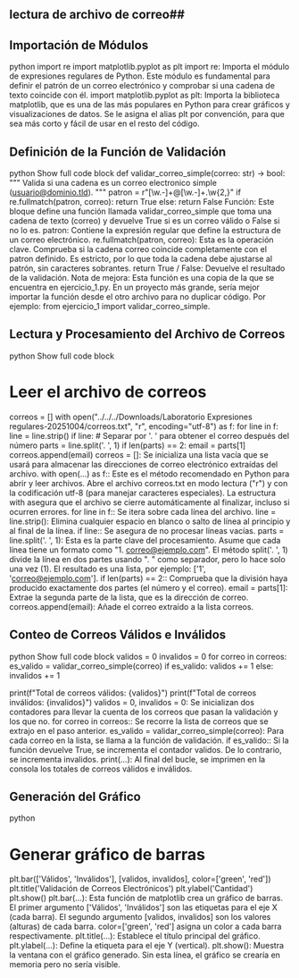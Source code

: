 ## lectura de archivo de correo##
## Importación de Módulos
python
import re
import matplotlib.pyplot as plt
import re: Importa el módulo de expresiones regulares de Python. Este módulo es fundamental para definir el patrón de un correo electrónico y comprobar si una cadena de texto coincide con él.
import matplotlib.pyplot as plt: Importa la biblioteca matplotlib, que es una de las más populares en Python para crear gráficos y visualizaciones de datos. Se le asigna el alias plt por convención, para que sea más corto y fácil de usar en el resto del código.
## Definición de la Función de Validación
python
 Show full code block 
def validar_correo_simple(correo: str) -> bool:
    """
    Valida si una cadena es un correo electronico simple (usuario@dominio.tld).
    """
    patron = r"[\w\.-]+@[\w\.-]+\.\w{2,}"
    if re.fullmatch(patron, correo):
        return True
    else:
        return False
Función: Este bloque define una función llamada validar_correo_simple que toma una cadena de texto (correo) y devuelve True si es un correo válido o False si no lo es.
patron: Contiene la expresión regular que define la estructura de un correo electrónico.
re.fullmatch(patron, correo): Esta es la operación clave. Comprueba si la cadena correo coincide completamente con el patron definido. Es estricto, por lo que toda la cadena debe ajustarse al patrón, sin caracteres sobrantes.
return True / False: Devuelve el resultado de la validación.
Nota de mejora: Esta función es una copia de la que se encuentra en ejercicio_1.py. En un proyecto más grande, sería mejor importar la función desde el otro archivo para no duplicar código. Por ejemplo: from ejercicio_1 import validar_correo_simple.

 ## Lectura y Procesamiento del Archivo de Correos
python
 Show full code block 
# Leer el archivo de correos
correos = []
with open("../../../Downloads/Laboratorio Expresiones regulares-20251004/correos.txt", "r", encoding="utf-8") as f:
    for line in f:
        line = line.strip()
        if line:
            # Separar por '. ' para obtener el correo después del número
            parts = line.split('. ', 1)
            if len(parts) == 2:
                email = parts[1]
                correos.append(email)
correos = []: Se inicializa una lista vacía que se usará para almacenar las direcciones de correo electrónico extraídas del archivo.
with open(...) as f:: Este es el método recomendado en Python para abrir y leer archivos. Abre el archivo correos.txt en modo lectura ("r") y con la codificación utf-8 (para manejar caracteres especiales). La estructura with asegura que el archivo se cierre automáticamente al finalizar, incluso si ocurren errores.
for line in f:: Se itera sobre cada línea del archivo.
line = line.strip(): Elimina cualquier espacio en blanco o salto de línea al principio y al final de la línea.
if line:: Se asegura de no procesar líneas vacías.
parts = line.split('. ', 1): Esta es la parte clave del procesamiento. Asume que cada línea tiene un formato como "1. correo@ejemplo.com". El método split('. ', 1) divide la línea en dos partes usando ". " como separador, pero lo hace solo una vez (1). El resultado es una lista, por ejemplo: ['1', 'correo@ejemplo.com'].
if len(parts) == 2:: Comprueba que la división haya producido exactamente dos partes (el número y el correo).
email = parts[1]: Extrae la segunda parte de la lista, que es la dirección de correo.
correos.append(email): Añade el correo extraído a la lista correos.
## Conteo de Correos Válidos e Inválidos
python
 Show full code block 
validos = 0
invalidos = 0
for correo in correos:
    es_valido = validar_correo_simple(correo)
    if es_valido:
        validos += 1
    else:
        invalidos += 1

print(f"Total de correos válidos: {validos}")
print(f"Total de correos inválidos: {invalidos}")
validos = 0, invalidos = 0: Se inicializan dos contadores para llevar la cuenta de los correos que pasan la validación y los que no.
for correo in correos:: Se recorre la lista de correos que se extrajo en el paso anterior.
es_valido = validar_correo_simple(correo): Para cada correo en la lista, se llama a la función de validación.
if es_valido:: Si la función devuelve True, se incrementa el contador validos. De lo contrario, se incrementa invalidos.
print(...): Al final del bucle, se imprimen en la consola los totales de correos válidos e inválidos.
## Generación del Gráfico
python
# Generar gráfico de barras
plt.bar(['Válidos', 'Inválidos'], [validos, invalidos], color=['green', 'red'])
plt.title('Validación de Correos Electrónicos')
plt.ylabel('Cantidad')
plt.show()
plt.bar(...): Esta función de matplotlib crea un gráfico de barras.
El primer argumento ['Válidos', 'Inválidos'] son las etiquetas para el eje X (cada barra).
El segundo argumento [validos, invalidos] son los valores (alturas) de cada barra.
color=['green', 'red'] asigna un color a cada barra respectivamente.
plt.title(...): Establece el título principal del gráfico.
plt.ylabel(...): Define la etiqueta para el eje Y (vertical).
plt.show(): Muestra la ventana con el gráfico generado. Sin esta línea, el gráfico se crearía en memoria pero no sería visible.
